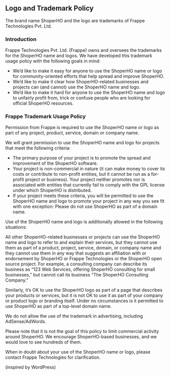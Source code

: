 ## Logo and Trademark Policy

The brand name ShoperHO and the logo are trademarks of Frappe Technologies Pvt. Ltd.

### Introduction

Frappe Technologies Pvt. Ltd. (Frappe) owns and oversees the trademarks for the ShoperHO name and logos. We have developed this trademark usage policy with the following goals in mind:

- We’d like to make it easy for anyone to use the ShoperHO name or logo for community-oriented efforts that help spread and improve ShoperHO.
- We’d like to make it clear how ShoperHO-related businesses and projects can (and cannot) use the ShoperHO name and logo.
- We’d like to make it hard for anyone to use the ShoperHO name and logo to unfairly profit from, trick or confuse people who are looking for official ShoperHO resources.

### Frappe Trademark Usage Policy

Permission from Frappe is required to use the ShoperHO name or logo as part of any project, product, service, domain or company name.

We will grant permission to use the ShoperHO name and logo for projects that meet the following criteria:

- The primary purpose of your project is to promote the spread and improvement of the ShoperHO software.
- Your project is non-commercial in nature (it can make money to cover its costs or contribute to non-profit entities, but it cannot be run as a for-profit project or business).
Your project neither promotes nor is associated with entities that currently fail to comply with the GPL license under which ShoperHO is distributed.
- If your project meets these criteria, you will be permitted to use the ShoperHO name and logo to promote your project in any way you see fit with one exception: Please do not use ShoperHO as part of a domain name.

Use of the ShoperHO name and logo is additionally allowed in the following situations:

All other ShoperHO-related businesses or projects can use the ShoperHO name and logo to refer to and explain their services, but they cannot use them as part of a product, project, service, domain, or company name and they cannot use them in any way that suggests an affiliation with or endorsement by ShoperHO or Frappe Technologies or the ShoperHO open source project. For example, a consulting company can describe its business as “123 Web Services, offering ShoperHO consulting for small businesses,” but cannot call its business “The ShoperHO Consulting Company.”

Similarly, it’s OK to use the ShoperHO logo as part of a page that describes your products or services, but it is not OK to use it as part of your company or product logo or branding itself. Under no circumstances is it permitted to use ShoperHO as part of a top-level domain name.

We do not allow the use of the trademark in advertising, including AdSense/AdWords.

Please note that it is not the goal of this policy to limit commercial activity around ShoperHO. We encourage ShoperHO-based businesses, and we would love to see hundreds of them.

When in doubt about your use of the ShoperHO name or logo, please contact Frappe Technologies for clarification.

(inspired by WordPress)
